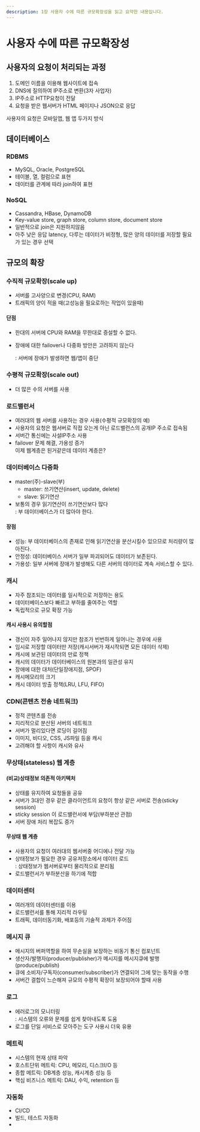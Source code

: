 ```yaml
---
description: 1장 사용자 수에 따른 규모확장성을 읽고 요약한 내용입니다.
---
```


# 사용자 수에 따른 규모확장성



## 사용자의 요청이 처리되는 과정

1. 도메인 이름을 이용해 웹사이트에 접속
2. DNS에 질의하여 IP주소로 변환(3자 사업자)
3. IP주소로 HTTP요청이 전달
4. 요청을 받은 웹서버가 HTML 페이지나 JSON으로 응답

사용자의 요청은 모바일앱, 웹 앱 두가지 방식



## 데이터베이스

### RDBMS

* MySQL, Oracle, PostgreSQL
* 테이블, 열, 컬럼으로 표현
* 데이터를 관계에 따라 join하여 표현

### NoSQL

* Cassandra, HBase, DynamoDB
* Key-value store, graph store, column store, document store
* 일반적으로 join은 지원하지않음
* 아주 낮은 응답 latency, 다루는 데이터가 비정형, 많은 양의 데이터를 저장할 필요가 있는 경우 선택

## 규모의 확장

### 수직적 규모확장(scale up)

* 서버를 고사양으로 변경(CPU, RAM)
* 트래픽의 양이 적을 때(고성능을 필요로하는 작업이 있을때)

#### 단점

* 한대의 서버에 CPU와 RAM을 무한대로 증설할 수 없다.
*   장애에 대한 failover나 다중화 방안은 고려하지 않는다

    : 서버에 장애가 발생하면 웹/앱이 중단

### 수평적 규모확장(scale out)

* 더 많은 수의 서버를 사용

### 로드밸런서

* 여러대의 웹 서버를 사용하는 경우 사용(수평적 규모확장의 예)
* 사용자의 요청은 웹서버로 직접 오는게 아닌 로드밸런스의 공개IP 주소로 접속됨
* 서버간 통신에는 사설IP주소 사용
* failover 문제 해결, 가용성 증가\
  이제 웹계층은 된거같은데 데이터 계층은?

### 데이터베이스 다중화

* master(주)-slave(부)
  * master: 쓰기연산(insert, update, delete)
  * slave: 읽기연산
* 보통의 경우 읽기연산이 쓰기연산보다 많다\
  : 부 데이터베이스가 더 많아야 한다.

#### 장점

* 성능: 부 데이터베이스의 존재로 인해 읽기연산을 분산시킬수 있으므로 처리량이 많아진다.
* 안정성: 데이터베이스 서버가 일부 파괴되어도 데이터가 보존된다.
* 가용성: 일부 서버에 장애가 발생해도 다른 서버의 데이터로 계속 서비스할 수 있다.

### 캐시

* 자주 참조되는 데이터를 일시적으로 저장하는 용도
* 데이터베이스보다 빠르고 부하를 줄여주는 역할
* 독립적으로 규모 확장 가능

#### 캐시 사용시 유의할점

* 갱신이 자주 일어나지 않지만 참조가 빈번하게 일어나는 경우에 사용
* 임시로 저장할 데이터만 저장(캐시서버가 재시작되면 모든 데이터 삭제)
* 캐시에 보관된 데이터의 만료 정책
* 캐시의 데이터가 데이터베이스의 원본과의 일관성 유지
* 장애에 대한 대처(단일장애지점, SPOF)
* 캐시메모리의 크기
* 캐시 데이터 방출 정책(LRU, LFU, FIFO)

### CDN(콘텐츠 전송 네트워크)

* 정적 콘텐츠를 전송
* 지리적으로 분산된 서버의 네트워크
* 서버가 멀리있다면 로딩이 길어짐
* 이미지, 비디오, CSS, JS파일 등을 캐시
* 고려해야 할 사항이 캐시와 유사

### 무상태(stateless) 웹 계층

#### (비교)상태정보 의존적 아키텍처

* 상태를 유지하여 요청들을 공유
* 서버가 3대인 경우 같은 클라이언트의 요청이 항상 같은 서버로 전송(sticky session)
* sticky session 이 로드밸런서에 부담(부하분산 관점)
* 서버 장애 처리 복잡도 증가

#### 무상태 웹 계층

* 사용자의 요청이 여러대의 웹서버중 어디에나 전달 가능
* 상태정보가 필요한 경우 공유저장소에서 데이터 로드\
  : 상태정보가 웹서버로부터 물리적으로 분리됨
* 로드밸런서가 부하분산을 하기에 적합

### 데이터센터

* 여러개의 데이터센터를 이용
* 로드밸런서를 통해 지리적 라우팅
* 트래픽, 데이터동기화, 배포등의 기술적 과제가 주어짐

### 메시지 큐

* 메시지의 버퍼역할을 하여 무손실을 보장하는 비동기 통신 컴포넌트
* 생산자/발행자(producer/publisher)가 메시지를 메시지큐에 발행(produce/publish)
* 큐에 소비자/구독자(consumer/subscriber)가 연결되어 그에 맞는 동작을 수행
* 서버간 결합이 느슨해져 규모의 수평적 확장이 보장되어야 할때 사용

### 로그

* 에러로그의 모니터링\
  : 시스템의 오류와 문제를 쉽게 찾아내도록 도움
* 로그를 단일 서비스로 모아주는 도구 사용시 더욱 유용

### 메트릭

* 시스템의 현재 상태 파악
* 호스트단위 메트릭: CPU, 메모리, 디스크I/O 등
* 종합 메트릭: DB계층 성능, 캐시계층 성능 등
* 핵심 비즈니스 메트릭: DAU, 수익, retention 등

### 자동화

* CI/CD
* 빌드, 테스트 자동화
*
